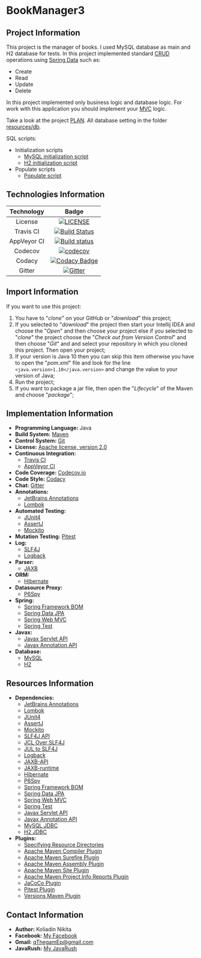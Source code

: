 # BookManager3

## Project Information
This project is the manager of books. I used MySQL database as main and H2 database for tests.
In this project implemented standard [CRUD](https://en.wikipedia.org/wiki/Create,_read,_update_and_delete) operations using [Spring Data](https://spring.io/projects/spring-data) such as:
* Create
* Read
* Update
* Delete

In this project implemented only business logic and database logic. For work with this application you should implement your [MVC](https://ru.wikipedia.org/wiki/Model-View-Controller) logic.

Take a look at the project [PLAN](PLAN.md). All database setting in the folder [resources/db](src/main/resources/db).

SQL scripts:
* Initialization scripts
    * [MySQL initialization script](src/main/resources/db/mysql/initDB.sql)
    * [H2 initialization script](src/main/resources/db/h2/initDB.sql)
* Populate scripts
    * [Populate script](src/main/resources/db/populateDB.sql)

## Technologies Information
| Technology     | Badge |
|:--------------:|:-----:|
| License        | [![LICENSE](https://img.shields.io/badge/LICENSE-Apache%202.0-blue.svg)](LICENSE) |
| Travis CI      | [![Build Status](https://travis-ci.org/qThegamEp/BookManager3.svg?branch=master)](https://travis-ci.org/qThegamEp/BookManager3) |
| AppVeyor CI    | [![Build status](https://ci.appveyor.com/api/projects/status/95k7375fc9bddrbt/branch/master?svg=true)](https://ci.appveyor.com/project/qThegamEp/bookmanager3/branch/master) |
| Codecov        | [![codecov](https://codecov.io/gh/qThegamEp/BookManager3/branch/master/graph/badge.svg)](https://codecov.io/gh/qThegamEp/BookManager3) |
| Codacy         | [![Codacy Badge](https://api.codacy.com/project/badge/Grade/34e5570a83e548be878b55f9cd2dac2d)](https://www.codacy.com/app/qThegamEp/BookManager3?utm_source=github.com&amp;utm_medium=referral&amp;utm_content=qThegamEp/BookManager3&amp;utm_campaign=Badge_Grade) |
| Gitter         | [![Gitter](https://badges.gitter.im/qThegamEp/BookManager3.svg)](https://gitter.im/qThegamEp/BookManager3?utm_source=badge&utm_medium=badge&utm_campaign=pr-badge) |

## Import Information
If you want to use this project:
1. You have to "*clone*" on your GitHub or "*download*" this project;
2. If you selected to "*download*" the project then start your Intellij IDEA and choose the "*Open*" and then choose your project else if you selected to "*clone*" the project choose the "*Check out from Version Control*" and then choose "*Git*" and and select your repository in which you cloned this project. Then open your project;
3. If your version is Java 10 then you can skip this item otherwise you have to open the "*pom.xml*" file and look for the line `<java.version>1.10</java.version>` and change the value to your version of Java;
4. Run the project;
5. If you want to package a jar file, then open the "*Lifecycle*" of the Maven and choose "*package*";

## Implementation Information
* **Programming Language:** Java
* **Build System:** [Maven](https://maven.apache.org/)
* **Control System:** [Git](https://git-scm.com/)
* **License:** [Apache license, version 2.0](http://www.apache.org/licenses/LICENSE-2.0)
* **Continuous Integration:**
    * [Travis CI](https://travis-ci.org/)
    * [AppVeyor CI](https://ci.appveyor.com)
* **Code Coverage:** [Codecov.io](https://codecov.io/)
* **Code Style:** [Codacy](https://www.codacy.com/)
* **Chat:** [Gitter](https://gitter.im/)
* **Annotations:**
    * [JetBrains Annotations](https://blog.jetbrains.com/dotnet/2018/05/03/what-are-jetbrains-annotations/)
    * [Lombok](https://projectlombok.org/)
* **Automated Testing:**
    * [JUnit4](https://junit.org/junit4/)
    * [AssertJ](http://joel-costigliola.github.io/assertj/)
    * [Mockito](http://site.mockito.org/)
* **Mutation Testing:** [Pitest](http://pitest.org/)
* **Log:**
    * [SLF4J](https://www.slf4j.org/)
    * [Logback](https://logback.qos.ch/)
* **Parser:**
    * [JAXB](https://docs.oracle.com/javase/tutorial/jaxb/)
* **ORM:**
    * [Hibernate](http://hibernate.org/)
* **Datasource Proxy:**
    * [P6Spy](https://p6spy.readthedocs.io/en/latest/index.html)
* **Spring:**
    * [Spring Framework BOM](https://www.baeldung.com/spring-maven-bom)
    * [Spring Data JPA](http://projects.spring.io/spring-data-jpa/)
    * [Spring Web MVC](https://docs.spring.io/spring/docs/current/spring-framework-reference/web.html)
    * [Spring Test](https://docs.spring.io/spring/docs/current/spring-framework-reference/testing.html)
* **Javax:**
    * [Javax Servlet API](https://tomcat.apache.org/tomcat-5.5-doc/servletapi/)
    * [Javax Annotation API](https://docs.oracle.com/javase/7/docs/api/javax/annotation/package-summary.html)
* **Database:**
    * [MySQL](https://dev.mysql.com/)
    * [H2](http://www.h2database.com/html/main.html)

## Resources Information
* **Dependencies:**
	* [JetBrains Annotations](https://mvnrepository.com/artifact/org.jetbrains/annotations)
	* [Lombok](https://mvnrepository.com/artifact/org.projectlombok/lombok)
	* [JUnit4](https://mvnrepository.com/artifact/junit/junit)
	* [AssertJ](https://mvnrepository.com/artifact/org.assertj/assertj-core)
    * [Mockito](https://mvnrepository.com/artifact/org.mockito/mockito-core)
    * [SLF4J API](https://mvnrepository.com/artifact/org.slf4j/slf4j-api)
    * [JCL Over SLF4J](https://mvnrepository.com/artifact/org.slf4j/jcl-over-slf4j)
    * [JUL to SLF4J](https://mvnrepository.com/artifact/org.slf4j/jul-to-slf4j)
    * [Logback](https://mvnrepository.com/artifact/ch.qos.logback/logback-classic)
    * [JAXB-API](https://mvnrepository.com/artifact/javax.xml.bind/jaxb-api)
    * [JAXB-runtime](https://mvnrepository.com/artifact/org.glassfish.jaxb/jaxb-runtime)
    * [Hibernate](https://mvnrepository.com/artifact/org.hibernate/hibernate-core)
    * [P6Spy](https://mvnrepository.com/artifact/p6spy/p6spy)
    * [Spring Framework BOM](https://mvnrepository.com/artifact/org.springframework/spring-framework-bom)
    * [Spring Data JPA](https://mvnrepository.com/artifact/org.springframework.data/spring-data-jpa)
    * [Spring Web MVC](https://mvnrepository.com/artifact/org.springframework/spring-webmvc)
    * [Spring Test](https://mvnrepository.com/artifact/org.springframework/spring-test)
    * [Javax Servlet API](https://mvnrepository.com/artifact/javax.servlet/javax.servlet-api)
    * [Javax Annotation API](https://mvnrepository.com/artifact/javax.annotation/javax.annotation-api)
    * [MySQL JDBC](https://mvnrepository.com/artifact/mysql/mysql-connector-java)
    * [H2 JDBC](https://mvnrepository.com/artifact/com.h2database/h2)
* **Plugins:**
    * [Specifying Resource Directories](https://maven.apache.org/plugins/maven-resources-plugin/examples/resource-directory.html)
    * [Apache Maven Compiler Plugin](https://maven.apache.org/plugins/maven-compiler-plugin/)
    * [Apache Maven Surefire Plugin](https://maven.apache.org/components/surefire/maven-surefire-plugin/)
    * [Apache Maven Assembly Plugin](http://maven.apache.org/plugins/maven-assembly-plugin/)
    * [Apache Maven Site Plugin](https://maven.apache.org/plugins/maven-site-plugin/)
    * [Apache Maven Project Info Reports Plugin](https://maven.apache.org/plugins/maven-project-info-reports-plugin/)
    * [JaCoCo Plugin](http://www.baeldung.com/jacoco)
    * [Pitest Plugin](http://pitest.org/quickstart/maven/)
    * [Versions Maven Plugin](http://www.mojohaus.org/versions-maven-plugin/)

## Contact Information
* **Author:** Koliadin Nikita
* **Facebook:** [My Facebook](https://www.facebook.com/koliadin.nikita)
* **Gmail:** qThegamEp@gmail.com
* **JavaRush:** [My JavaRush](https://javarush.ru/users/1324097)
